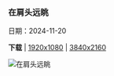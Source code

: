 ### 在肩头远眺

日期：2024-11-20

**下载**  |  [1920x1080](https://cn.bing.com/th?id=OHR.LionCubs_ZH-CN8538754038_1920x1080.jpg)  |  [3840x2160](https://cn.bing.com/th?id=OHR.LionCubs_ZH-CN8538754038_UHD.jpg)

![在肩头远眺](https://cn.bing.com/th?id=OHR.LionCubs_ZH-CN8538754038_1920x1080.jpg "日出时的两只小狮子，南非 (© Ruan Springorum/Getty Images)")

